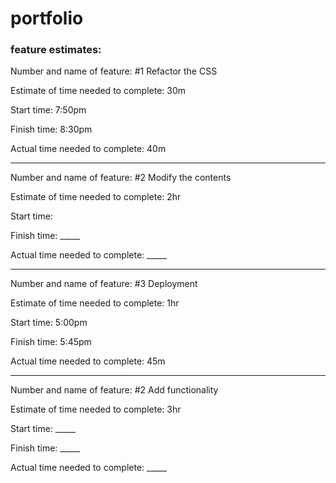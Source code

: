 # portfolio

### feature estimates:

Number and name of feature: #1 Refactor the CSS

Estimate of time needed to complete: 30m

Start time: 7:50pm

Finish time: 8:30pm

Actual time needed to complete: 40m

---

Number and name of feature: #2 Modify the contents

Estimate of time needed to complete: 2hr

Start time: 

Finish time: _____

Actual time needed to complete: _____

---

Number and name of feature: #3 Deployment

Estimate of time needed to complete: 1hr

Start time: 5:00pm

Finish time: 5:45pm

Actual time needed to complete: 45m

---

Number and name of feature: #2 Add functionality

Estimate of time needed to complete: 3hr

Start time: _____

Finish time: _____

Actual time needed to complete: _____
